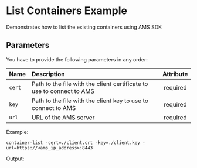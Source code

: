 List Containers Example
=======================

Demonstrates how to list the existing containers using AMS SDK

Parameters
-----

You have to provide the following parameters in any order:

| Name      | Description           | Attribute  |
| --------- |:--------------------  | :--------: |
| `cert`    | Path to the file with the client certificate to use to connect to AMS | required |
| `key`     | Path to the file with the client key to use to connect to AMS  | required |
| `url`     | URL of the AMS server          | required |

Example:

    container-list -cert=./client.crt -key=./client.key -url=https://<ams_ip_address>:8443

Output:

